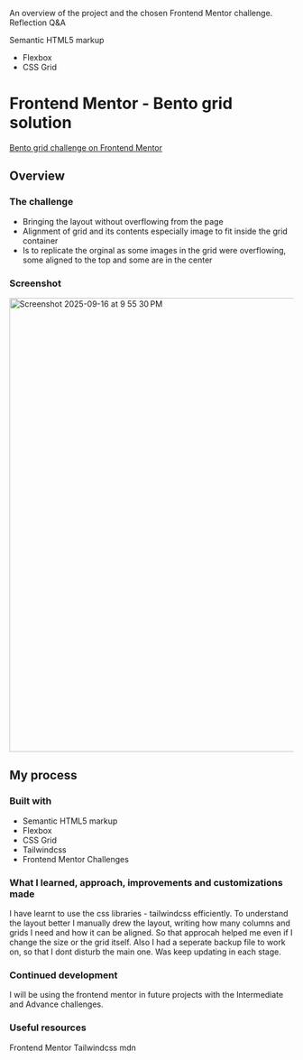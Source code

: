 An overview of the project and the chosen Frontend Mentor challenge. 
Reflection Q&A

Semantic HTML5 markup
- Flexbox
- CSS Grid

# Frontend Mentor - Bento grid solution
 [Bento grid challenge on Frontend Mentor](https://www.frontendmentor.io/challenges/bento-grid-RMydElrlOj)
 
## Overview

### The challenge
- Bringing the layout without overflowing from the page
- Alignment of grid and its contents especially image to fit inside the grid container
- Is to replicate the orginal as some images in the grid were overflowing, some aligned to the top and some are in the center 

### Screenshot

<img width="1022" height="805" alt="Screenshot 2025-09-16 at 9 55 30 PM" src="https://github.com/user-attachments/assets/7626cc8b-f047-44df-8615-cb341e9db796" />


## My process

### Built with

- Semantic HTML5 markup
- Flexbox
- CSS Grid
- Tailwindcss
- Frontend Mentor Challenges

### What I learned, approach, improvements and customizations made

I have learnt to use the css libraries - tailwindcss efficiently. 
To understand the layout better I manually drew the layout, writing how many columns and grids I need and how it can be aligned. 
So that approcah helped me even if I change the size or the grid itself. Also I had a seperate backup file to work on, so that I dont disturb the main one. Was keep updating in each stage. 


### Continued development

I will be using the frontend mentor in future projects with the Intermediate and Advance challenges.

### Useful resources
Frontend Mentor
Tailwindcss
mdn





